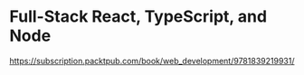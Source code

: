 # Full-Stack React, TypeScript, and Node

https://subscription.packtpub.com/book/web_development/9781839219931/